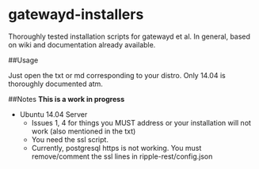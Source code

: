 gatewayd-installers
===================

Thoroughly tested installation scripts for gatewayd et al. In general, based on wiki and documentation already available.

##Usage

Just open the txt or md corresponding to your distro. Only 14.04 is thoroughly documented atm.

##Notes
**This is a work in progress**
  - Ubuntu 14.04 Server
    - Issues 1, 4 for things you MUST address or your installation will not work (also mentioned in the txt)
    - You need the ssl script.
    - Currently, postgresql https is not working. You must remove/comment the ssl lines in ripple-rest/config.json

